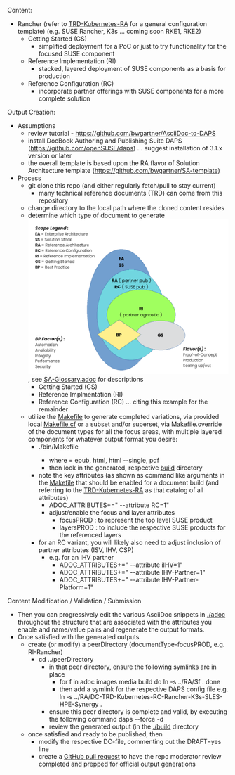 
Content:
- Rancher (refer to [TRD-Kubernetes-RA](./TRD-Kubernetes-RA) for a general configuration template) (e.g. SUSE Rancher, K3s ... coming soon RKE1, RKE2)
  - Getting Started (GS)
    - simplified deployment for a PoC or just to try functionality for the focused SUSE component
  - Reference Implementation (RI)
    - stacked, layered deployment of SUSE components as a basis for production
  - Reference Configuration (RC)
    - incorporate partner offerings with SUSE components for a more complete solution

Output Creation:
- Assumptions
  - review tutorial - https://github.com/bwgartner/AsciiDoc-to-DAPS
  - install DocBook Authoring and Publishing Suite DAPS (https://github.com/openSUSE/daps) ... suggest installation of 3.1.x version or later
  - the overall template is based upon the RA flavor of Solution Architecture template (https://github.com/bwgartner/SA-template)
- Process
  - git clone this repo (and either regularly fetch/pull to stay current)
    - many technical reference documents (TRD) can come from this repository
  - change directory to the local path where the cloned content resides
  - determine which type of document to generate ![TechnicalRefDocsVennDiagram](./media/src/png/TechnicalRefDocsVennDiagram.png),  see [SA-Glossary.adoc](./adoc/SA-Glossary.adoc) for descriptions
    - Getting Started (GS)
    - Reference Implmentation (RI)
    - Reference Configuration (RC) ... citing this example for the remainder
  - utilize the [Makefile](./bin/Makefile) to generate completed variations, via provided local [Makefile.cf](./bin/Makefile.cf) or a subset and/or superset, via Makefile.override of the document types for all the focus areas, with multiple layered components for whatever output format you desire:
    - ./bin/Makefile <output-format>
      - where <output-format> = epub, html, html --single, pdf
      - then look in the generated, respective [build](./build) directory
    - note the key attributes (as shown as command like arguments in the [Makefile](./Makefile) that should be enabled for a document build (and referring to the [TRD-Kubernetes-RA](./TRD-Kubernetes-RA) as that catalog of all attributes)
      - ADOC_ATTRIBUTES+=" --attribute RC=1"
      - adjust/enable the focus and layer attributes
        - focusPROD : to represent the top level SUSE product
        - layersPROD : to include the respective SUSE products for the referenced layers
    - for an RC variant, you will likely also need to adjust inclusion of partner attributes (ISV, IHV, CSP)
      - e.g. for an IHV partner
        - ADOC_ATTRIBUTES+=" --attribute iIHV=1"
        - ADOC_ATTRIBUTES+=" --attribute IHV-Partner=1"
        - ADOC_ATTRIBUTES+=" --attribute IHV-Partner-Platform=1"

Content Modification / Validation / Submission
- Then you can progressively edit the various AsciiDoc snippets in [./adoc](./adoc) throughout the structure that are associated with the attributes you enable and name/value pairs and regenerate the output formats.
- Once satisfied with the generated outputs
  - create (or modify) a peerDirectory (documentType-focusPROD, e.g. RI-Rancher)
    - cd ../peerDirectory
      - in that peer directory, ensure the following symlinks are in place
        - for f in adoc images media build
            do
              ln -s ../RA/$f .
            done
        - then add a symlink for the respective DAPS config file
            e.g. ln -s ../RA/DC-TRD-Kubernetes-RC-Rancher-K3s-SLES-HPE-Synergy .
      - ensure this peer directory is complete and valid, by executing the following command
          daps --force -d <respective DC-file> <output-format>
      - review the generated output (in the [./build](./build) directory
  - once satisfied and ready to be published, then
    - modify the respective DC-file, commenting out the DRAFT=yes line
    - create a [GitHub pull request](https://docs.github.com/en/github/collaborating-with-pull-requests/proposing-changes-to-your-work-with-pull-requests/about-pull-requests) to have the repo moderator review completed and prepped for official output generations

